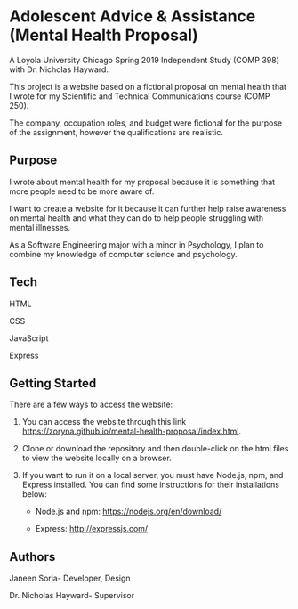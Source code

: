 # Adolescent Advice & Assistance (Mental Health Proposal)

A Loyola University Chicago Spring 2019 Independent Study (COMP 398) with Dr. Nicholas Hayward.

This project is a website based on a fictional proposal on mental health that I wrote for my Scientific and Technical Communications course (COMP 250).

The company, occupation roles, and budget were fictional for the purpose of the assignment, however the qualifications are realistic.

## Purpose

I wrote about mental health for my proposal because it is something that more people need to be more aware of.

I want to create a website for it because it can further help raise awareness on mental health and what they can do to help people struggling with mental illnesses.

As a Software Engineering major with a minor in Psychology, I plan to combine my knowledge of computer science and psychology.

## Tech

HTML

CSS

JavaScript


Express

## Getting Started

There are a few ways to access the website:

1. You can access the website through this link https://zoryna.github.io/mental-health-proposal/index.html.

2. Clone or download the repository and then double-click on the html files to view the website locally on a browser.

3. If you want to run it on a local server, you must have Node.js, npm, and Express installed.
You can find some instructions for their installations below:

    - Node.js and npm: https://nodejs.org/en/download/

    - Express: http://expressjs.com/

## Authors

Janeen Soria- Developer, Design

Dr. Nicholas Hayward- Supervisor
